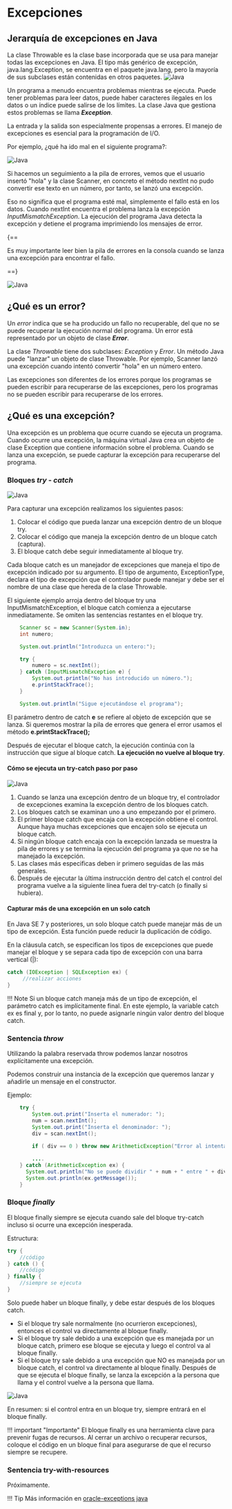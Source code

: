 # Excepciones

## Jerarquía de excepciones en Java

La clase Throwable es la clase base incorporada que se usa para manejar todas las excepciones en Java.
El tipo más genérico de excepción, java.lang.Exception, se encuentra en el paquete java.lang, pero la mayoría de sus subclases están contenidas en otros paquetes.
![Java](../img/ud22exception1.png)

Un programa a menudo encuentra problemas mientras se ejecuta. Puede tener problemas para leer datos, puede haber caracteres ilegales en los datos o un índice puede salirse de los límites. La clase Java que gestiona estos problemas se llama **_Exception_**.

La entrada y la salida son especialmente propensas a errores. El manejo de excepciones es esencial para la programación de I/O.

Por ejemplo, ¿qué ha ido mal en el siguiente programa?:

![Java](../img/ud2exception.png)

Si hacemos un seguimiento a la pila de errores, vemos que el usuario insertó "hola" y la clase Scanner, en concreto el método nextInt no pudo convertir ese texto en un número, por tanto, se lanzó una excepción.

Eso no significa que el programa esté mal, simplemente el fallo está en los datos. Cuando nextInt encuentra el problema lanza la excepción _InputMismatchException_. La ejecución del programa Java detecta la excepción y detiene el programa imprimiendo los mensajes de error.

{==

Es muy importante leer bien la pila de errores en la consola cuando se lanza una excepción para encontrar el fallo.

==}

![Java](../img/ud22exception.png)

## ¿Qué es un error?

Un *error* indica que se ha producido un fallo no recuperable, del que no se puede recuperar la ejecución normal del programa. Un error está representado por un objeto de clase **_Error_**.

La clase _Throwable_ tiene dos subclases: _Exception_ y _Error_. Un método Java puede "lanzar" un objeto de clase Throwable. Por ejemplo, Scanner lanzó una excepción cuando intentó convertir "hola" en un número entero.

Las excepciones son diferentes de los errores porque los programas se pueden escribir para recuperarse de las excepciones, pero los programas no se pueden escribir para recuperarse de los errores.

## ¿Qué es una excepción?

Una excepción es un problema que ocurre cuando se ejecuta un programa. Cuando ocurre una excepción, la máquina virtual Java crea un objeto de clase Exception que contiene información sobre el problema.
Cuando se lanza una excepción, se puede capturar la excepción para recuperarse del programa.

### Bloques **_try_** -  **_catch_**

![Java](../img/ud22trycatch.png)

Para capturar una excepción realizamos los siguientes pasos:

1. Colocar el código que pueda lanzar una excepción dentro de un bloque try.
2. Colocar el código que maneja la excepción dentro de un bloque catch (captura).
3. El bloque catch debe seguir inmediatamente al bloque try.

Cada bloque catch es un manejador de excepciones que maneja el tipo de excepción indicado por su argumento. El tipo de argumento, ExceptionType, declara el tipo de excepción que el controlador puede manejar y debe ser el nombre de una clase que hereda de la clase Throwable.

El siguiente ejemplo arroja dentro del bloque try una InputMismatchException, el bloque catch comienza a ejecutarse inmediatamente. Se omiten las sentencias restantes en el bloque try.

```java
    Scanner sc = new Scanner(System.in);
    int numero;

    System.out.println("Introduzca un entero:");

    try {
        numero = sc.nextInt();
    } catch (InputMismatchException e) {
        System.out.println("No has introducido un número.");
        e.printStackTrace();
    }

    System.out.println("Sigue ejecutándose el programa");
```

El parámetro dentro de catch **e** se refiere al objeto de excepción que se lanza.
Si queremos mostrar la pila de errores que genera el error usamos el método **e.printStackTrace();**

Después de ejecutar el bloque catch, la ejecución continúa con la instrucción que sigue al bloque catch. **La ejecución no vuelve al bloque try**.

#### Cómo se ejecuta un try-catch paso por paso

![Java](../img/ud22trycatch2.png)

1. Cuando se lanza una excepción dentro de un bloque try, el controlador de excepciones examina la excepción dentro de los bloques catch.
2. Los bloques catch se examinan uno a uno empezando por el primero.
3. El primer bloque catch que encaja con la excepción obtiene el control. Aunque haya muchas excepciones que encajen solo se ejecuta un bloque catch.
4. Si ningún bloque catch encaja con la excepción lanzada se muestra la pila de errores y se termina la ejecución del programa ya que no se ha manejado la excepción.
5. Las clases más especificas deben ir primero seguidas de las más generales.
6. Después de ejecutar la última instrucción dentro del catch el control del programa vuelve a la siguiente línea fuera del try-catch (o finally si hubiera).

#### Capturar más de una excepción en un solo catch

En Java SE 7 y posteriores, un solo bloque catch puede manejar más de un tipo de excepción. Esta función puede reducir la duplicación de código.

En la cláusula catch, se especifican los tipos de excepciones que puede manejar el bloque y se separa cada tipo de excepción con una barra vertical (|):

```java
catch (IOException | SQLException ex) {
     //realizar acciones
}
```

!!! Note
    Si un bloque catch maneja más de un tipo de excepción, el parámetro catch es implícitamente final. En este ejemplo, la variable catch ex es final y, por lo tanto, no puede asignarle ningún valor dentro del bloque catch.

### Sentencia **_throw_**

Utilizando la palabra reservada throw podemos lanzar nosotros explícitamente una excepción.

Podemos construir una instancia de la excepción que queremos lanzar y añadirle un mensaje en el constructor.

Ejemplo:

```java
    try {
        System.out.print("Inserta el numerador: ");
        num = scan.nextInt();
        System.out.print("Inserta el denominador: ");
        div = scan.nextInt();
      
        if ( div == 0 ) throw new ArithmeticException("Error al intentar dividir entre cero");

        ....
    } catch (ArithmeticException ex) { 
      System.out.println("No se puede dividir " + num + " entre " + div);
      System.out.println(ex.getMessage());
    } 
```

### Bloque **_finally_**

El bloque finally siempre se ejecuta cuando sale del bloque try-catch incluso si ocurre una excepción inesperada.

Estructura:

```java
try {
    //código
} catch () {
    //código
} finally {
    //siempre se ejecuta
}
```

Solo puede haber un bloque finally, y debe estar después de los bloques catch.

+ Si el bloque try sale normalmente (no ocurrieron excepciones), entonces el control va directamente al bloque finally.
+ Si el bloque try sale debido a una excepción que es manejada por un bloque catch, primero ese bloque se ejecuta y luego el control va al bloque finally.
+ Si el bloque try sale debido a una excepción que NO es manejada por un bloque catch, el control va directamente al bloque finally. Después de que se ejecuta el bloque finally, se lanza la excepción a la persona que llama y el control vuelve a la persona que llama.

![Java](../img/ud22trycatch3.png)

En resumen: si el control entra en un bloque try, siempre entrará en el bloque finally.

!!! important "Importante"
    El bloque finally es una herramienta clave para prevenir fugas de recursos. Al cerrar un archivo o recuperar recursos, coloque el código en un bloque final para asegurarse de que el recurso siempre se recupere.

### Sentencia try-with-resources

Próximamente.

!!! Tip
    Más información en [oracle-exceptions java](https://docs.oracle.com/javase/tutorial/essential/exceptions/index.html)
